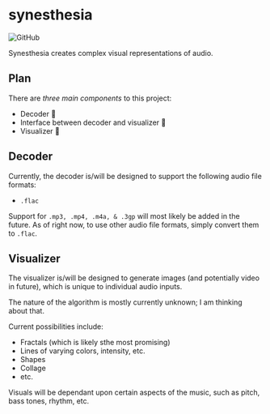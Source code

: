 # synesthesia
![GitHub](https://img.shields.io/github/license/avigloz/synesthesia)

Synesthesia creates complex visual representations of audio.

## Plan

There are *three main components* to this project:

- Decoder :large_blue_circle:
- Interface between decoder and visualizer :red_circle:
- Visualizer :red_circle:

## Decoder 

Currently, the decoder is/will be designed to support the following audio file formats:

- `.flac`

Support for `.mp3, .mp4, .m4a, & .3gp` will most likely be added in the future. As of right now, to use other audio file formats, simply convert them to `.flac`.

## Visualizer

The visualizer is/will be designed to generate images (and potentially video in future), which is unique to individual audio inputs.

The nature of the algorithm is mostly currently unknown; I am thinking about that.

Current possibilities include:

- Fractals (which is likely sthe most promising)
- Lines of varying colors, intensity, etc.
- Shapes
- Collage
- etc.

Visuals will be dependant upon certain aspects of the music, such as pitch, bass tones, rhythm, etc.


